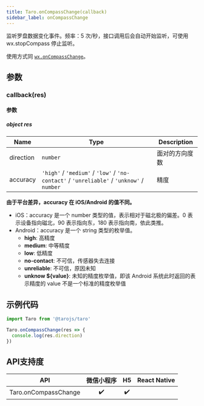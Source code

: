 ```yaml
---
title: Taro.onCompassChange(callback)
sidebar_label: onCompassChange
---
```


监听罗盘数据变化事件。频率：5 次/秒，接口调用后会自动开始监听，可使用 wx.stopCompass 停止监听。

使用方式同 [`wx.onCompassChange`](https://developers.weixin.qq.com/miniprogram/dev/api/wx.onCompassChange.html)。

## 参数

### callback(res)

#### 参数

##### object res

| Name | Type | Description |
| --- | --- | --- |
| direction | <code>number</code> | 面对的方向度数 |
| accuracy | <code>&#x27;high&#x27;</code> / <code>&#x27;medium&#x27;</code> / <code>&#x27;low&#x27;</code> / <code>&#x27;no-contact&#x27;</code> / <code>&#x27;unreliable&#x27;</code> / <code>&#x27;unknow&#x27;</code> / <code>number</code> | 精度 |

**由于平台差异，accuracy 在 iOS/Android 的值不同。**

* iOS：accuracy 是一个 number 类型的值，表示相对于磁北极的偏差。0 表示设备指向磁北，90 表示指向东，180 表示指向南，依此类推。
* Android：accuracy 是一个 string 类型的枚举值。
  - **high**: 高精度
  - **medium**: 中等精度
  - **low**: 低精度
  - **no-contact**: 不可信，传感器失去连接
  - **unreliable**: 不可信，原因未知
  - **unknow ${value}**: 未知的精度枚举值，即该 Android 系统此时返回的表示精度的 value 不是一个标准的精度枚举值

## 示例代码

```jsx
import Taro from '@tarojs/taro'

Taro.onCompassChange(res => {
  console.log(res.direction)
})
```

## API支持度


| API | 微信小程序 | H5 | React Native |
| :-: | :-: | :-: | :-: |
| Taro.onCompassChange | ✔️ | ✔️ |  |

